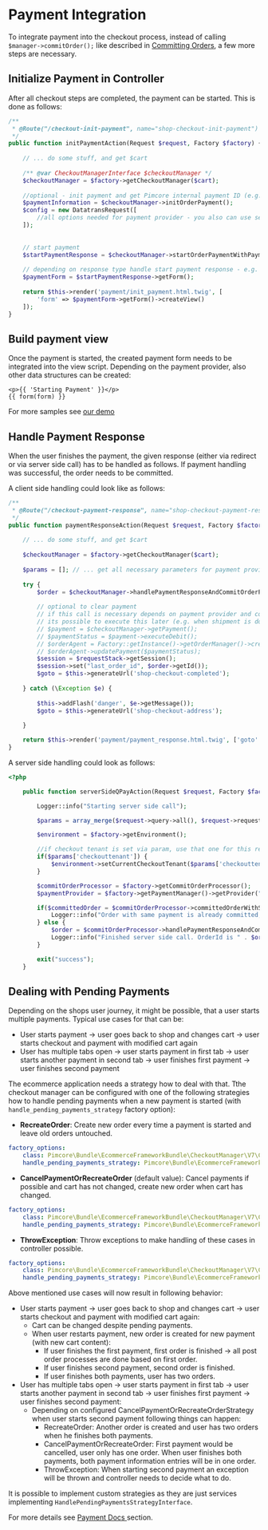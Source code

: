 # Payment Integration

To integrate payment into the checkout process, instead of calling `$manager->commitOrder();` like described 
in [Committing Orders](./05_Committing_Orders.md), a few more steps are necessary. 


## Initialize Payment in Controller
After all checkout steps are completed, the payment can be started. This is done as follows: 

```php
/**
 * @Route("/checkout-init-payment", name="shop-checkout-init-payment")
 */
public function initPaymentAction(Request $request, Factory $factory) {
    
    // ... do some stuff, and get $cart
 
    /** @var CheckoutManagerInterface $checkoutManager */
    $checkoutManager = $factory->getCheckoutManager($cart);
 
    //optional - init payment and get Pimcore internal payment ID (e.g. if needed for config of payment provider)
    $paymentInformation = $checkoutManager->initOrderPayment();
    $config = new DatatransRequest([
        //all options needed for payment provider - you also can use setters of the corresponding object
    ]);
    
 
    // start payment
    $startPaymentResponse = $checkoutManager->startOrderPaymentWithPaymentProvider($config);
 
    // depending on response type handle start payment response - e.g. render form, render snippet, etc.
    $paymentForm = $startPaymentResponse->getForm();
    
    return $this->render('payment/init_payment.html.twig', [
        'form' => $paymentForm->getForm()->createView() 
    ]);
}
```

## Build payment view
Once the payment is started, the created payment form needs to be integrated into the view script. Depending on the 
payment provider, also other data structures can be created:
 
```twig
<p>{{ 'Starting Payment' }}</p>
{{ form(form) }}
```

For more samples see [our demo](https://github.com/pimcore/demo/blob/11.x/templates/payment/payment_frame.html.twig)


## Handle Payment Response
When the user finishes the payment, the given response (either via redirect or via server side call) has to be handled 
as follows. If payment handling was successful, the order needs to be committed.

A client side handling could look like as follows: 

```php
/**
 * @Route("/checkout-payment-response", name="shop-checkout-payment-response")
 */
public function paymentResponseAction(Request $request, Factory $factory, RequestStack $requestStack) {
     
    // ... do some stuff, and get $cart
     
    $checkoutManager = $factory->getCheckoutManager($cart);
 
    $params = []; // ... get all necessary parameters for payment provider, e.g. by array_merge($request->query->all(), $request->request->all());
 
    try {
        $order = $checkoutManager->handlePaymentResponseAndCommitOrderPayment($params);
 
        // optional to clear payment
        // if this call is necessary depends on payment provider and configuration.
        // its possible to execute this later (e.g. when shipment is done)
        // $payment = $checkoutManager->getPayment();
        // $paymentStatus = $payment->executeDebit();
        // $orderAgent = Factory::getInstance()->getOrderManager()->createOrderAgent($order);
        // $orderAgent->updatePayment($paymentStatus);
        $session = $requestStack->getSession();
        $session->set("last_order_id", $order->getId());
        $goto = $this->generateUrl('shop-checkout-completed');
         
    } catch (\Exception $e) {
 
        $this->addFlash('danger', $e->getMessage());
        $goto = $this->generateUrl('shop-checkout-address');
 
    }

    return $this->render('payment/payment_response.html.twig', ['goto' => $goto]);
}
```

A server side handling could look as follows: 
 
```php
<?php

    public function serverSideQPayAction(Request $request, Factory $factory) {

        Logger::info("Starting server side call");

        $params = array_merge($request->query->all(), $request->request->all());

        $environment = $factory->getEnvironment();

        //if checkout tenant is set via param, use that one for this request
        if($params['checkouttenant']) {
            $environment->setCurrentCheckoutTenant($params['checkouttenant'], false);
        }

        $commitOrderProcessor = $factory->getCommitOrderProcessor();
        $paymentProvider = $factory->getPaymentManager()->getProvider("unzer");

        if($committedOrder = $commitOrderProcessor->committedOrderWithSamePaymentExists($params, $paymentProvider)) {
            Logger::info("Order with same payment is already committed, doing nothing. OrderId is " . $committedOrder->getId());
        } else {
            $order = $commitOrderProcessor->handlePaymentResponseAndCommitOrderPayment( $params, $paymentProvider );
            Logger::info("Finished server side call. OrderId is " . $order->getId());
        }

        exit("success");
    }
```

## Dealing with Pending Payments

Depending on the shops user journey, it might be possible, that a user starts multiple payments. Typical use cases for
that can be: 
* User starts payment → user goes back to shop and changes cart → user starts checkout and payment with modified cart again
* User has multiple tabs open → user starts payment in first tab → user starts another payment in second tab → user finishes first payment → user finishes second payment

The ecommerce application needs a strategy how to deal with that. Tthe checkout manager can be configured
with one of the following strategies how to handle pending payments when a new payment is started 
(with `handle_pending_payments_strategy` factory option):  

  * **RecreateOrder**: Create new order every time a payment is started and leave old orders untouched. 
  
```yml
factory_options:
    class: Pimcore\Bundle\EcommerceFrameworkBundle\CheckoutManager\V7\CheckoutManager
    handle_pending_payments_strategy: Pimcore\Bundle\EcommerceFrameworkBundle\CheckoutManager\V7\HandlePendingPayments\AlwaysRecreateOrderStrategy
```
  
  * **CancelPaymentOrRecreateOrder** (default value): Cancel payments if possible and cart has not changed, create new order when cart has changed.

```yml
factory_options:
    class: Pimcore\Bundle\EcommerceFrameworkBundle\CheckoutManager\V7\CheckoutManager
    handle_pending_payments_strategy: Pimcore\Bundle\EcommerceFrameworkBundle\CheckoutManager\V7\HandlePendingPayments\CancelPaymentOrRecreateOrderStrategy
```  

  * **ThrowException**: Throw exceptions to make handling of these cases in controller possible. 

```yml
factory_options:
    class: Pimcore\Bundle\EcommerceFrameworkBundle\CheckoutManager\V7\CheckoutManager
    handle_pending_payments_strategy: Pimcore\Bundle\EcommerceFrameworkBundle\CheckoutManager\V7\HandlePendingPayments\ThrowExceptionStrategy
```

Above mentioned use cases will now result in following behavior: 

* User starts payment → user goes back to shop and changes cart → user starts checkout and payment with modified cart again:
  * Cart can be changed despite pending payments.
  * When user restarts payment, new order is created for new payment (with new cart content):
    * If user finishes the first payment, first order is finished → all post order processes are done based on first order.
    * If user finishes second payment, second order is finished. 
    * If user finishes both payments, user has two orders. 
* User has multiple tabs open → user starts payment in first tab → user starts another payment in second tab → user finishes first payment → user finishes second payment: 
  * Depending on configured CancelPaymentOrRecreateOrderStrategy when user starts second payment following things can happen: 
    * RecreateOrder: Another order is created and user has two orders when he finishes both payments. 
    * CancelPaymentOrRecreateOrder: First payment would be cancelled, user only has one order. When user finishes both payments, both payment information entries will be in one order. 
    * ThrowException: When starting second payment an exception will be thrown and controller needs to decide what to do. 

It is possible to implement custom strategies as they are just services implementing `HandlePendingPaymentsStrategyInterface`. 


For more details see [Payment Docs ](../15_Payment/README.md) section. 
